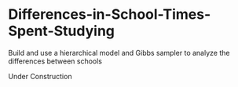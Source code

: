 # Differences-in-School-Times-Spent-Studying
Build and use a hierarchical model and Gibbs sampler to analyze the differences between schools

Under Construction
 
